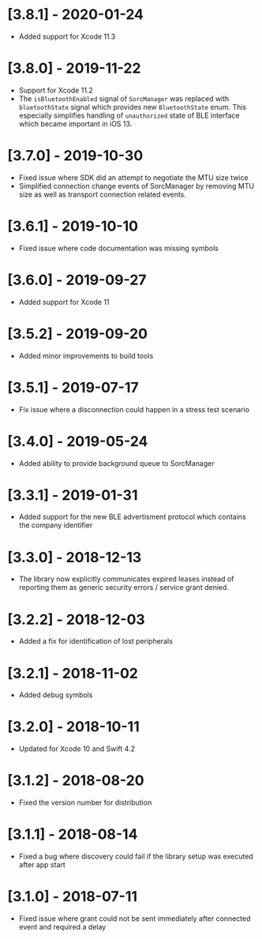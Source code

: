 # [3.8.1] - 2020-01-24

- Added support for Xcode 11.3

# [3.8.0] - 2019-11-22

- Support for Xcode 11.2
- The `isBluetoothEnabled` signal of `SorcManager` was replaced with `bluetoothState` signal which provides new `BluetoothState` enum. This especially simplifies handling of `unauthorized` state of BLE interface which became important in iOS 13.

# [3.7.0] - 2019-10-30

- Fixed issue where SDK did an attempt to negotiate the MTU size twice
- Simplified connection change events of SorcManager by removing MTU size as well as transport connection related events. 

# [3.6.1] - 2019-10-10

- Fixed issue where code documentation was missing symbols

# [3.6.0] - 2019-09-27

- Added support for Xcode 11

# [3.5.2] - 2019-09-20

- Added minor improvements to build tools

# [3.5.1] - 2019-07-17

- Fix issue where a disconnection could happen in a stress test scenario

# [3.4.0] - 2019-05-24

- Added ability to provide background queue to SorcManager

# [3.3.1] - 2019-01-31

- Added support for the new BLE advertisment protocol which contains the company identifier

# [3.3.0] - 2018-12-13

- The library now explicitly communicates expired leases instead of reporting them as generic security errors / service grant denied.

# [3.2.2] - 2018-12-03

- Added a fix for identification of lost peripherals

# [3.2.1] - 2018-11-02

- Added debug symbols

# [3.2.0] - 2018-10-11

- Updated for Xcode 10 and Swift 4.2

# [3.1.2] - 2018-08-20

- Fixed the version number for distribution 

# [3.1.1] - 2018-08-14

- Fixed a bug where discovery could fail if the library setup was executed after app start

# [3.1.0] - 2018-07-11

- Fixed issue where grant could not be sent immediately after connected event and required a delay
